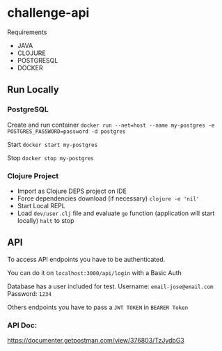 # challenge-api

Requirements
- JAVA
- CLOJURE
- POSTGRESQL
- DOCKER


## Run Locally

### PostgreSQL
Create and run container
`docker run --net=host --name my-postgres -e POSTGRES_PASSWORD=password -d postgres`

Start
`docker start my-postgres`

Stop
`docker stop my-postgres`

### Clojure Project

- Import as Clojure DEPS project on IDE
- Force dependencies download (if necessary)
  `clojure -e 'nil'`
- Start Local REPL
- Load `dev/user.clj` file and evaluate `go` function (application will start locally)
`halt` to stop

## API

To access API endpoints you have to be authenticated.

You can do it on `localhost:3000/api/login` with a Basic Auth

Database has a user included for test.
Username: `email-jose@email.com`
Password: `1234`

Others endpoints you have to pass a `JWT TOKEN` in `BEARER Token`

### API Doc:
https://documenter.getpostman.com/view/376803/TzJydbG3

